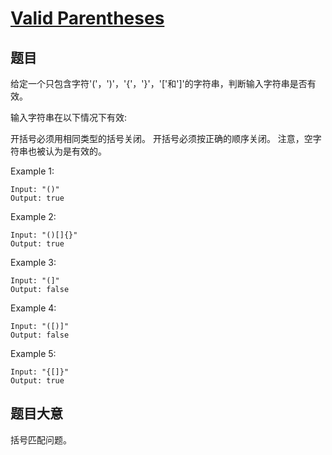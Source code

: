 # [Valid Parentheses](https://leetcode.com/problems/valid-parentheses/description/)

## 题目

给定一个只包含字符'('，')'，'{'，'}'，'['和']'的字符串，判断输入字符串是否有效。  

输入字符串在以下情况下有效:  

开括号必须用相同类型的括号关闭。 开括号必须按正确的顺序关闭。 注意，空字符串也被认为是有效的。  

Example 1:

```
Input: "()"
Output: true
```

Example 2:

```
Input: "()[]{}"
Output: true
```

Example 3:

```
Input: "(]"
Output: false
```

Example 4:

```
Input: "([)]"
Output: false
```

Example 5:

```
Input: "{[]}"
Output: true
```

## 题目大意

括号匹配问题。